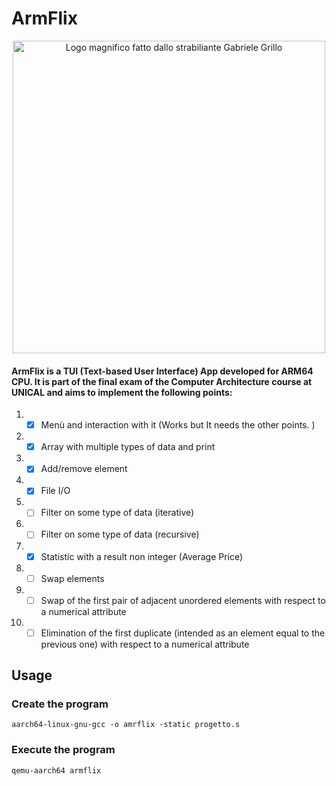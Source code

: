 # ArmFlix
<p align="center">
  <img src="https://i.imgur.com/hNINSrj.png" title="Logo magnifico fatto dallo strabiliante Gabriele Grillo" style="width: 500px; margin-left: auto; margin-right: auto; display: block;">
</p>

#### ArmFlix is a TUI (Text-based User Interface) App developed for ARM64 CPU. It is part of the final exam of the Computer Architecture course at UNICAL and aims to implement the following points:  

1. - [X] Menù and interaction with it (Works but It needs the other points. )

2. - [X] Array with multiple types of data and print

3. - [X] Add/remove element

4. - [X] File I/O

5. - [ ] Filter on some type of data (iterative)

6. - [ ] Filter on some type of data (recursive)

7. - [X] Statistic with a result non integer (Average Price)

8. - [ ] Swap elements

9. - [ ] Swap of the first pair of adjacent unordered elements with respect to a numerical attribute

10. - [ ] Elimination of the first duplicate (intended as an element equal to the previous one) with respect to a numerical attribute

## Usage
### Create the program  
`aarch64-linux-gnu-gcc -o amrflix -static progetto.s`

### Execute the program  
`qemu-aarch64 armflix`
